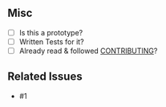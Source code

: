 <!--
Try to use a template, found at .github/PULL_REQUEST_TEMPLATE/
[here](https://github.com/typegoose/typegoose/tree/master/.github/PULL_REQUEST_TEMPLATE)
please dont forget to click on raw, and copy that, not the already "compiled" one
-->

<!--
## Make sure you have done these steps

- Make sure you have Read & followed these steps in [CONTRIBUTING](https://github.com/typegoose/typegoose/tree/master/.github/CONTRIBUTING.md)
- remove the parts that are not applicable
- Please have "Allow edits from maintainers" activated
-->

## Misc

- [ ] Is this a prototype? <!--Is this PR already finished or not yet ready?-->
- [ ] Written Tests for it? <!--Written Tests for this feature / fix? (only if needed)-->
- [ ] Already read & followed [CONTRIBUTING](https://github.com/typegoose/typegoose/tree/master/.github/CONTRIBUTING.md)?

## Related Issues

<!--add "fixes" / "closes" before an number to indicate that these will be fixed by this pr-->

- #1

